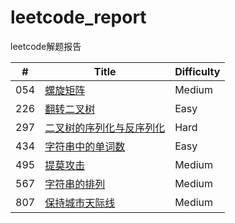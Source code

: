# leetcode_report

leetcode解题报告

| # |Title|Difficulty|
|---|---|---|
|054|[螺旋矩阵](./src/054/README.md)|Medium|
|226|[翻转二叉树](./src/226/README.md)|Easy|
|297|[二叉树的序列化与反序列化](./src/297/README.md)|Hard|
|434|[字符串中的单词数](./src/434/README.md)|Easy|
|495|[提莫攻击](./src/495/README.md)|Medium|
|567|[字符串的排列](./src/567/README.md)|Medium|
|807|[保持城市天际线](./src/807/README.md)|Medium|